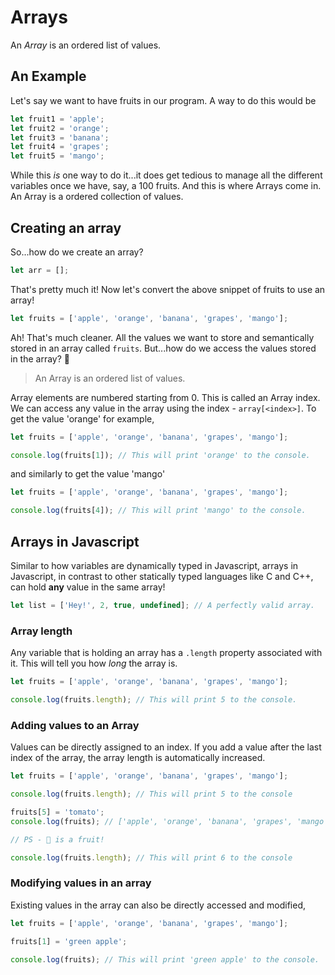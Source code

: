 # Arrays

An *Array* is an ordered list of values.

## An Example

Let's say we want to have fruits in our program. A way to do this would be

```javascript
let fruit1 = 'apple';
let fruit2 = 'orange';
let fruit3 = 'banana';
let fruit4 = 'grapes';
let fruit5 = 'mango';
```

While this *is* one way to do it...it does get tedious to manage all the different variables once we have, say, a 100 fruits. And this is where Arrays come in. An Array is a ordered collection of values.

## Creating an array

So...how do we create an array?

```javascript
let arr = [];
```

That's pretty much it! Now let's convert the above snippet of fruits to use an array!

```javascript
let fruits = ['apple', 'orange', 'banana', 'grapes', 'mango'];
```

Ah! That's much cleaner. All the values we want to store and semantically stored in an array called `fruits`. But...how do we access the values stored in the array? 🤔

> An Array is an ordered list of values.

Array elements are numbered starting from 0. This is called an Array index. We can access any value in the array using the index - `array[<index>]`. To get the value 'orange' for example,

```javascript
let fruits = ['apple', 'orange', 'banana', 'grapes', 'mango'];

console.log(fruits[1]); // This will print 'orange' to the console.
```

and similarly to get the value 'mango'

```javascript
let fruits = ['apple', 'orange', 'banana', 'grapes', 'mango'];

console.log(fruits[4]); // This will print 'mango' to the console.
```

## Arrays in Javascript

Similar to how variables are dynamically typed in Javascript, arrays in Javascript, in contrast to other statically typed languages like C and C++, can hold **any** value in the same array!

```javascript
let list = ['Hey!', 2, true, undefined]; // A perfectly valid array.
```

### Array length

Any variable that is holding an array has a `.length` property associated with it. This will tell you how *long* the array is.

```javascript
let fruits = ['apple', 'orange', 'banana', 'grapes', 'mango'];

console.log(fruits.length); // This will print 5 to the console.
```

### Adding values to an Array

Values can be directly assigned to an index. If you add a value after the last index of the array, the array length is automatically increased.

```javascript
let fruits = ['apple', 'orange', 'banana', 'grapes', 'mango'];

console.log(fruits.length); // This will print 5 to the console

fruits[5] = 'tomato';
console.log(fruits); // ['apple', 'orange', 'banana', 'grapes', 'mango', 'tomato'] to the console

// PS - 🍅 is a fruit!

console.log(fruits.length); // This will print 6 to the console
```

### Modifying values in an array

Existing values in the array can also be directly accessed and modified,

```javascript
let fruits = ['apple', 'orange', 'banana', 'grapes', 'mango'];

fruits[1] = 'green apple';

console.log(fruits); // This will print 'green apple' to the console.
```